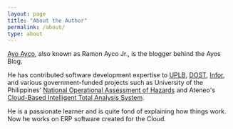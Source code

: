 ```yaml
---
layout: page
title: "About the Author"
permalink: /about/
type: about
---
```


[Ayo Ayco](http://AyoAyco.com), also known as Ramon Ayco Jr., is the blogger behind the Ayos Blog.

He has contributed software development expertise to [UPLB](http://itc.uplb.edu.ph), [DOST](http://dost.gov.ph), [Infor](http://infor.com), and various government-funded projects such as University of the Philippines' [National Operational Assessment of Hazards](http://noah.up.edu.ph) and Ateneo's [Cloud-Based Intelligent Total Analysis System](http://v2.citas.ph). 

He is a passionate learner and is quite fond of explaining how things work. Now he works on ERP software created for the Cloud.<!-- anywhere he wants with his beautiful wife, Jen, and adorable son, Kahel. -->

